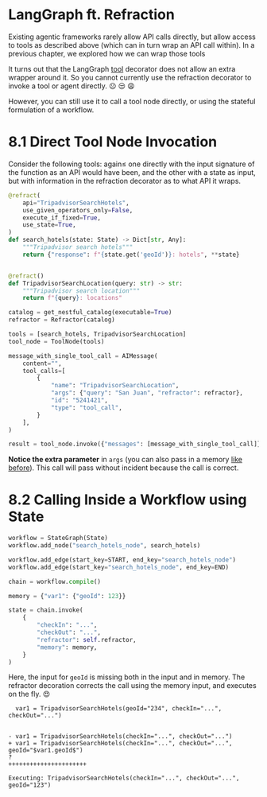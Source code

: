 # LangGraph ft. Refraction

Existing agentic frameworks rarely allow API calls directly, but allow access
to tools as described above (which can in turn wrap an API call within).
In a previous chapter, we explored how we can wrap those tools

It turns out that the LangGraph [tool](https://python.langchain.com/docs/concepts/tools)
decorator does not allow an extra wrapper
around it. So you cannot currently use the refraction decorator to invoke a tool
or agent directly. ☹️ 😒 😩

However, you can still use it to call a tool node directly,
or using the stateful formulation of a workflow.

# 8.1 Direct Tool Node Invocation

Consider the following tools: again≤ one directly with the input signature of the function
as an API would have been, and the other with a state as input, but with information
in the refraction decorator as to what API it wraps.

```python
@refract(
    api="TripadvisorSearchHotels",
    use_given_operators_only=False,
    execute_if_fixed=True,
    use_state=True,
)
def search_hotels(state: State) -> Dict[str, Any]:
    """Tripadvisor search hotels"""
    return {"response": f"{state.get('geoId')}: hotels", **state}


@refract()
def TripadvisorSearchLocation(query: str) -> str:
    """Tripadvisor search location"""
    return f"{query}: locations"
```

```python
catalog = get_nestful_catalog(executable=True)
refractor = Refractor(catalog)

tools = [search_hotels, TripadvisorSearchLocation]
tool_node = ToolNode(tools)

message_with_single_tool_call = AIMessage(
    content="",
    tool_calls=[
        {
            "name": "TripadvisorSearchLocation",
            "args": {"query": "San Juan", "refractor": refractor},
            "id": "5241421",
            "type": "tool_call",
        }
    ],
)

result = tool_node.invoke({"messages": [message_with_single_tool_call]})
```

**Notice the extra parameter** in `args` (you can also pass in a
memory [like before](02.-The-Refraction-API-|-Inputs-and-Outputs.md#using-a-memory)).
This call will pass without incident because the call is correct.

# 8.2 Calling Inside a Workflow using State

```python
workflow = StateGraph(State)
workflow.add_node("search_hotels_node", search_hotels)

workflow.add_edge(start_key=START, end_key="search_hotels_node")
workflow.add_edge(start_key="search_hotels_node", end_key=END)

chain = workflow.compile()

memory = {"var1": {"geoId": 123}}

state = chain.invoke(
    {
        "checkIn": "...",
        "checkOut": "...",
        "refractor": self.refractor,
        "memory": memory,
    }
)
```

Here, the input for `geoId` is missing both in the input and in memory. The refractor decoration
corrects the call using the memory input, and executes on the fly. 😍

```
  var1 = TripadvisorSearchHotels(geoId="234", checkIn="...", checkOut="...")


- var1 = TripadvisorSearchHotels(checkIn="...", checkOut="...")
+ var1 = TripadvisorSearchHotels(checkIn="...", checkOut="...", geoId="$var1.geoId$")
?                                                             ++++++++++++++++++++++
```

```
Executing: TripadvisorSearchHotels(checkIn="...", checkOut="...", geoId="123")
```
